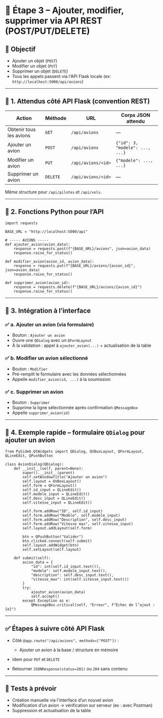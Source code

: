 
# 🧩 Étape 3 – Ajouter, modifier, supprimer via API REST (POST/PUT/DELETE)

## 🎯 Objectif

* Ajouter un objet (`POST`)
* Modifier un objet (`PUT`)
* Supprimer un objet (`DELETE`)
* Tous les appels passent via l'API Flask locale (ex: `http://localhost:5000/api/avions`)

---

## 🔁 1. Attendus côté API Flask (convention REST)

| Action                  | Méthode  | URL                | Corps JSON attendu              |
| ----------------------- | -------- | ------------------ | ------------------------------- |
| Obtenir tous les avions | `GET`    | `/api/avions`      | —                               |
| Ajouter un avion        | `POST`   | `/api/avions`      | `{"id": 3, "modele": ..., ...}` |
| Modifier un avion       | `PUT`    | `/api/avions/<id>` | `{"modele": ..., ...}`          |
| Supprimer un avion      | `DELETE` | `/api/avions/<id>` | —                               |

Même structure pour `/api/pilotes` et `/api/vols`.

---

## 🔧 2. Fonctions Python pour l’API

```
import requests

BASE_URL = "http://localhost:5000/api"

# ----- AVIONS -----
def ajouter_avion(avion_data):
    response = requests.post(f"{BASE_URL}/avions", json=avion_data)
    response.raise_for_status()

def modifier_avion(avion_id, avion_data):
    response = requests.put(f"{BASE_URL}/avions/{avion_id}", json=avion_data)
    response.raise_for_status()

def supprimer_avion(avion_id):
    response = requests.delete(f"{BASE_URL}/avions/{avion_id}")
    response.raise_for_status()
```

---

## 🧩 3. Intégration à l’interface

### ✅ a. Ajouter un avion (via formulaire)

* Bouton : `Ajouter un avion`
* Ouvre une `QDialog` avec un `QFormLayout`
* À la validation : appel à `ajouter_avion(...)` + actualisation de la table

### ✅ b. Modifier un avion sélectionné

* Bouton : `Modifier`
* Pré-remplit le formulaire avec les données sélectionnées
* Appelle `modifier_avion(id, ...)` à la soumission

### ✅ c. Supprimer un avion

* Bouton : `Supprimer`
* Supprime la ligne sélectionnée après confirmation `QMessageBox`
* Appelle `supprimer_avion(id)`

---

## 🧱 4. Exemple rapide – formulaire `QDialog` pour ajouter un avion

```
from PySide6.QtWidgets import QDialog, QVBoxLayout, QFormLayout, QLineEdit, QPushButton

class AvionDialog(QDialog):
    def __init__(self, parent=None):
        super().__init__(parent)
        self.setWindowTitle("Ajouter un avion")
        self.layout = QVBoxLayout()
        self.form = QFormLayout()
        self.id_input = QLineEdit()
        self.modele_input = QLineEdit()
        self.desc_input = QLineEdit()
        self.vitesse_input = QLineEdit()

        self.form.addRow("ID", self.id_input)
        self.form.addRow("Modèle", self.modele_input)
        self.form.addRow("Description", self.desc_input)
        self.form.addRow("Vitesse max", self.vitesse_input)
        self.layout.addLayout(self.form)

        btn = QPushButton("Valider")
        btn.clicked.connect(self.submit)
        self.layout.addWidget(btn)
        self.setLayout(self.layout)

    def submit(self):
        avion_data = {
            "id": int(self.id_input.text()),
            "modele": self.modele_input.text(),
            "description": self.desc_input.text(),
            "vitesse_max": int(self.vitesse_input.text())
        }
        try:
            ajouter_avion(avion_data)
            self.accept()
        except Exception as e:
            QMessageBox.critical(self, "Erreur", f"Échec de l’ajout : {e}")
```

---

## ✅ Étapes à suivre côté API Flask

* Côté `@app.route("/api/avions", methods=["POST"])` :

  * Ajouter un avion à la base / structure en mémoire
* Idem pour `PUT` et `DELETE`
* Retourner `JSONResponse(status=201)` ou `204` sans contenu

---

## 🧪 Tests à prévoir

* Création manuelle via l'interface d’un nouvel avion
* Modification d’un avion → vérification sur serveur (ex : avec Postman)
* Suppression et actualisation de la table

